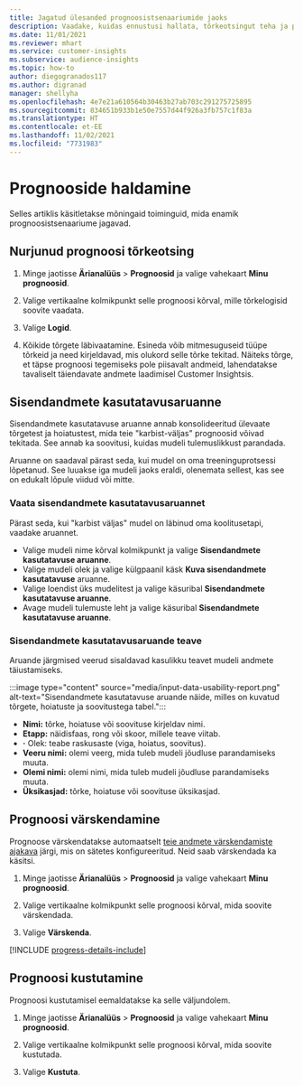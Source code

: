 ```yaml
---
title: Jagatud ülesanded prognoosistsenaariumide jaoks
description: Vaadake, kuidas ennustusi hallata, tõrkeotsingut teha ja prognoose määratleda.
ms.date: 11/01/2021
ms.reviewer: mhart
ms.service: customer-insights
ms.subservice: audience-insights
ms.topic: how-to
author: diegogranados117
ms.author: digranad
manager: shellyha
ms.openlocfilehash: 4e7e21a610564b30463b27ab703c291275725895
ms.sourcegitcommit: 834651b933b1e50e7557d44f926a3fb757c1f83a
ms.translationtype: HT
ms.contentlocale: et-EE
ms.lasthandoff: 11/02/2021
ms.locfileid: "7731983"
---
```

# <a name="manage-predictions"></a>Prognooside haldamine

Selles artiklis käsitletakse mõningaid toiminguid, mida enamik prognoosistsenaariume jagavad.

## <a name="troubleshoot-a-failed-prediction"></a>Nurjunud prognoosi tõrkeotsing

1. Minge jaotisse **Ärianalüüs** > **Prognoosid** ja valige vahekaart **Minu prognoosid**.

1. Valige vertikaalne kolmikpunkt selle prognoosi kõrval, mille tõrkelogisid soovite vaadata.

1. Valige **Logid**.

1. Kõikide tõrgete läbivaatamine. Esineda võib mitmesuguseid tüüpe tõrkeid ja need kirjeldavad, mis olukord selle tõrke tekitad. Näiteks tõrge, et täpse prognoosi tegemiseks pole piisavalt andmeid, lahendatakse tavaliselt täiendavate andmete laadimisel Customer Insightsis.

## <a name="input-data-usability-report"></a>Sisendandmete kasutatavusaruanne

Sisendandmete kasutatavuse aruanne annab konsolideeritud ülevaate tõrgetest ja hoiatustest, mida teie "karbist-väljas" prognoosid võivad tekitada. See annab ka soovitusi, kuidas mudeli tulemuslikkust parandada.

Aruanne on saadaval pärast seda, kui mudel on oma treeninguprotsessi lõpetanud. See luuakse iga mudeli jaoks eraldi, olenemata sellest, kas see on edukalt lõpule viidud või mitte.

### <a name="view-the-input-data-usability-report"></a>Vaata sisendandmete kasutatavusaruannet

Pärast seda, kui "karbist väljas" mudel on läbinud oma koolitusetapi, vaadake aruannet.
- Valige mudeli nime kõrval kolmikpunkt ja valige **Sisendandmete kasutatavuse aruanne**.
- Valige mudeli olek ja valige külgpaanil käsk **Kuva sisendandmete kasutatavuse** aruanne.
- Valige loendist üks mudelitest ja valige käsuribal **Sisendandmete kasutatavuse aruanne**.
- Avage mudeli tulemuste leht ja valige käsuribal **Sisendandmete kasutatavuse aruanne**.

### <a name="information-in-the-input-data-usability-report"></a>Sisendandmete kasutatavusaruande teave

Aruande järgmised veerud sisaldavad kasulikku teavet mudeli andmete täiustamiseks.

:::image type="content" source="media/input-data-usability-report.png" alt-text="Sisendandmete kasutatavuse aruande näide, milles on kuvatud tõrgete, hoiatuste ja soovitustega tabel.":::

- **Nimi:** tõrke, hoiatuse või soovituse kirjeldav nimi.
- **Etapp:** näidisfaas, rong või skoor, millele teave viitab.
- **·** Olek: teabe raskusaste (viga, hoiatus, soovitus).
- **Veeru nimi:** olemi veerg, mida tuleb mudeli jõudluse parandamiseks muuta.
- **Olemi nimi:** olemi nimi, mida tuleb mudeli jõudluse parandamiseks muuta.
- **Üksikasjad:** tõrke, hoiatuse või soovituse üksikasjad.

## <a name="refresh-a-prediction"></a>Prognoosi värskendamine

Prognoose värskendatakse automaatselt [teie andmete värskendamiste ajakava](system.md#schedule-tab) järgi, mis on sätetes konfigureeritud. Neid saab värskendada ka käsitsi.

1. Minge jaotisse **Ärianalüüs** > **Prognoosid** ja valige vahekaart **Minu prognoosid**.

1. Valige vertikaalne kolmikpunkt selle prognoosi kõrval, mida soovite värskendada.

1. Valige **Värskenda**.

[!INCLUDE [progress-details-include](../includes/progress-details-pane.md)]

## <a name="delete-a-prediction"></a>Prognoosi kustutamine

Prognoosi kustutamisel eemaldatakse ka selle väljundolem.

1. Minge jaotisse **Ärianalüüs** > **Prognoosid** ja valige vahekaart **Minu prognoosid**.

1. Valige vertikaalne kolmikpunkt selle prognoosi kõrval, mida soovite kustutada.

1. Valige **Kustuta**.
